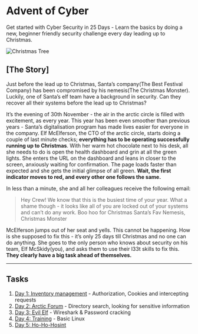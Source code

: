# Advent of Cyber

Get started with Cyber Security in 25 Days - Learn the basics by doing a new, beginner friendly security challenge every day leading up to Christmas.

![Christmas Tree](https://tryhackme.com/img/events/christmas/tree.png "Christmas Tree")
## [The Story]


Just before the lead up to Christmas, Santa’s company(The Best Festival Company) has been compromised by his nemesis(The Christmas Monster). Luckily, one of Santa’s elf team have a background in security. Can they recover all their systems before the lead up to Christmas?


It’s the evening of 30th November - the air in the arctic circle is filled with excitement, as every year. This year has been even smoother than previous years - Santa’s digitalisation program has made lives easier for everyone in the company. Elf McElferson, the CTO of the arctic circle, starts doing a couple of last minute checks; **everything has to be operating successfully running up to Christmas**. With her warm hot chocolate next to his desk, all she needs to do is open the health dashboard and grin at all the green lights. She enters the URL on the dashboard and leans in closer to the screen, anxiously waiting for confirmation. The page loads faster than expected and she gets the initial glimpse of all green. **Wait, the first indicator moves to red, and every other one follows the same.**


In less than a minute, she and all her colleagues receive the following email:



>Hey Crew! We know that this is the busiest time of your year. What a shame though - it looks like all of you are locked out of your systems and can’t do any work. Boo hoo for Christmas Santa’s Fav Nemesis, Christmas Monster


McElferson jumps out of her seat and yells. This cannot be happening. How is she supposed to fix this - it’s only 25 days till Christmas and no one can do anything. She goes to the only person who knows about security on his team, Elf McSkidy(you), and asks them to use their l33t skills to fix this. **They clearly have a big task ahead of themselves.**

---

## Tasks

1. [Day 1: Inventory management](./01/) - Authorization, Cookies and intercepting requests
2. [Day 2: Arctic Forum](./02/) - Directory search, looking for sensitive information 
3. [Day 3: Evil Elf](./03/) - Wireshark & Password cracking
4. [Day 4: Training](./04/) - Basic Linux
5. [Day 5: Ho-Ho-Hosint](./05/)